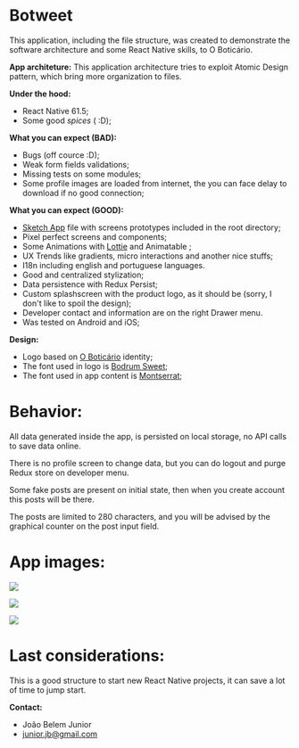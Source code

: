 # Botweet

This application, including the file structure, was created to demonstrate the software architecture and some React Native skills, to O Boticário.

**App architeture:**
This application architecture tries to exploit Atomic Design pattern, which bring more organization to files.

**Under the hood:**
- React Native 61.5;
- Some good *spices* ( :D);

**What you can expect (BAD):**
- Bugs (off cource :D);
- Weak form fields validations;
- Missing tests on some modules;
- Some profile images are loaded from internet, the you can face delay to download if no good connection;


**What you can expect (GOOD):**
- [Sketch App](https://www.sketch.com/ "Sketch") file with screens prototypes included in the root directory;
- Pixel perfect screens and components;
- Some Animations with [Lottie](https://airbnb.io/lottie/#/ "Lottie") and Animatable ;
- UX Trends like gradients, micro interactions and another nice stuffs;
- I18n including english and portuguese languages.
- Good and centralized stylization;
- Data persistence with Redux Persist;
- Custom splashscreen with the product logo, as it should be (sorry, I don't like to spoil the design);
- Developer contact and information are on the right Drawer menu.
- Was tested on Android and iOS;

**Design:**
- Logo based on [O Boticário](https://www.boticario.com.br/ "O Boticário") identity;
- The font used in logo is [Bodrum Sweet](https://www.myfonts.com/fonts/buyukselcom/bodrum-sweet/ "Bodrum Sweet");
- The font used in app content is [Montserrat](https://fonts.google.com/specimen/Montserrat "Montserrat");

# Behavior:
All data generated inside the app, is persisted on local storage, no API calls to save data online.

There is no profile screen to change data, but you can do logout and purge Redux store on developer menu.

Some fake posts are present on initial state, then when you create account this posts will be there.

The posts are limited to 280 characters, and you will be advised by the graphical counter on the post input field.

# App images:
![](https://imgur.com/V0wQdme.png)

![](https://i.imgur.com/95ih0XL.png)

![](https://imgur.com/VzLAV4H.png)

# Last considerations:
 This is a good structure to start new React Native projects, it can save a lot of time to jump start.

**Contact:**
- João Belem Junior
- junior.jb@gmail.com
